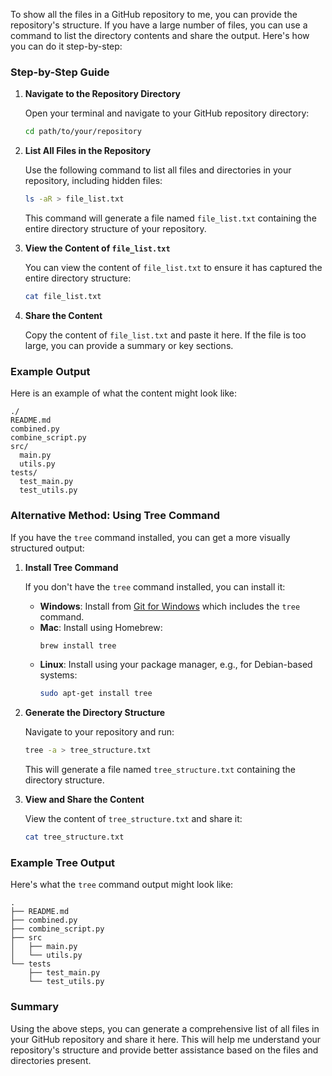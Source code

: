 To show all the files in a GitHub repository to me, you can provide the repository's structure. If you have a large number of files, you can use a command to list the directory contents and share the output. Here's how you can do it step-by-step:

### Step-by-Step Guide

1. **Navigate to the Repository Directory**

   Open your terminal and navigate to your GitHub repository directory:
   ```sh
   cd path/to/your/repository
   ```

2. **List All Files in the Repository**

   Use the following command to list all files and directories in your repository, including hidden files:
   ```sh
   ls -aR > file_list.txt
   ```

   This command will generate a file named `file_list.txt` containing the entire directory structure of your repository.

3. **View the Content of `file_list.txt`**

   You can view the content of `file_list.txt` to ensure it has captured the entire directory structure:
   ```sh
   cat file_list.txt
   ```

4. **Share the Content**

   Copy the content of `file_list.txt` and paste it here. If the file is too large, you can provide a summary or key sections.

### Example Output

Here is an example of what the content might look like:

```
./
README.md
combined.py
combine_script.py
src/
  main.py
  utils.py
tests/
  test_main.py
  test_utils.py
```

### Alternative Method: Using Tree Command

If you have the `tree` command installed, you can get a more visually structured output:

1. **Install Tree Command**

   If you don't have the `tree` command installed, you can install it:
   - **Windows**: Install from [Git for Windows](https://gitforwindows.org/) which includes the `tree` command.
   - **Mac**: Install using Homebrew:
     ```sh
     brew install tree
     ```
   - **Linux**: Install using your package manager, e.g., for Debian-based systems:
     ```sh
     sudo apt-get install tree
     ```

2. **Generate the Directory Structure**

   Navigate to your repository and run:
   ```sh
   tree -a > tree_structure.txt
   ```

   This will generate a file named `tree_structure.txt` containing the directory structure.

3. **View and Share the Content**

   View the content of `tree_structure.txt` and share it:
   ```sh
   cat tree_structure.txt
   ```

### Example Tree Output

Here's what the `tree` command output might look like:

```
.
├── README.md
├── combined.py
├── combine_script.py
├── src
│   ├── main.py
│   └── utils.py
└── tests
    ├── test_main.py
    └── test_utils.py
```

### Summary

Using the above steps, you can generate a comprehensive list of all files in your GitHub repository and share it here. This will help me understand your repository's structure and provide better assistance based on the files and directories present.
